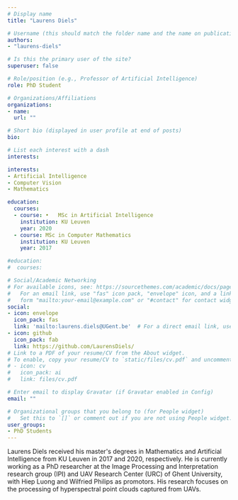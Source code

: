```yaml
---
# Display name
title: "Laurens Diels"

# Username (this should match the folder name and the name on publications)
authors:
- "laurens-diels"

# Is this the primary user of the site?
superuser: false

# Role/position (e.g., Professor of Artificial Intelligence)
role: PhD Student

# Organizations/Affiliations
organizations:
- name: 
  url: ""

# Short bio (displayed in user profile at end of posts)
bio: 

# List each interest with a dash
interests:

interests:
- Artificial Intelligence
- Computer Vision
- Mathematics

education:
  courses:
  - course: •	MSc in Artificial Intelligence
    institution: KU Leuven
    year: 2020
  - course: MSc in Computer Mathematics
    institution: KU Leuven
    year: 2017

#education:
#  courses:

# Social/Academic Networking
# For available icons, see: https://sourcethemes.com/academic/docs/page-builder/#icons
#   For an email link, use "fas" icon pack, "envelope" icon, and a link in the
#   form "mailto:your-email@example.com" or "#contact" for contact widget.
social:
- icon: envelope
  icon_pack: fas
  link: 'mailto:laurens.diels@UGent.be'  # For a direct email link, use "mailto:test@example.org".
- icon: github
  icon_pack: fab
  link: https://github.com/LaurensDiels/
# Link to a PDF of your resume/CV from the About widget.
# To enable, copy your resume/CV to `static/files/cv.pdf` and uncomment the lines below.
# - icon: cv
#   icon_pack: ai
#   link: files/cv.pdf

# Enter email to display Gravatar (if Gravatar enabled in Config)
email: ""

# Organizational groups that you belong to (for People widget)
#   Set this to `[]` or comment out if you are not using People widget.
user_groups:
- PhD Students
---
```


Laurens Diels received his master's degrees in Mathematics and Artificial Intelligence from KU Leuven in 2017 and 2020, respectively. He is currently working as a PhD researcher at the Image Processing and Interpretation research group (IPI) and UAV Research Center (URC) of Ghent University, with Hiep Luong and Wilfried Philips as promotors. His research focuses on the processing of hyperspectral point clouds captured from UAVs.